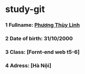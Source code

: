 # study-git

### 1 Fullname: [Phương Thùy Linh](https://www.facebook.com/thuylinh.phuong.982/)

### 2 Date of birth: 31/10/2000

### 3 Class: [Fornt-end web t5-6]

### 4 Adress: [Hà Nội]